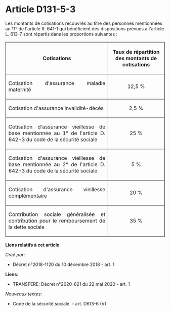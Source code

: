 # Article D131-5-3

Les montants de cotisations recouvrés au titre des personnes mentionnées au 11° de l'article R. 641-1 qui bénéficient des
dispositions prévues à l'article L. 613-7 sont répartis dans les proportions suivantes :

<table border="1">
  <tbody>
    <tr>
      <th>

Cotisations</th>
      <th>

Taux de répartition des montants de cotisations</th>
    </tr>
    <tr>
      <td align="justify">

Cotisation d'assurance maladie maternité</td>
      <td align="center">

12,5 %</td>
    </tr>
    <tr>
      <td align="justify">

Cotisation d'assurance invalidité-décès</td>
      <td align="center">

2,5 %</td>
    </tr>
    <tr>
      <td align="justify">

Cotisation d'assurance vieillesse de base mentionnée au 1° de l'article D. 642-3 du code de la sécurité sociale </td>
      <td align="center">

25 %</td>
    </tr>
    <tr>
      <td align="justify">

Cotisation d'assurance vieillesse de base mentionnée au 2° de l'article D. 642-3 du code de la sécurité sociale </td>
      <td align="center">

5 %</td>
    </tr>
    <tr>
      <td align="justify">

Cotisation d'assurance vieillesse complémentaire</td>
      <td align="center">

20 %</td>
    </tr>
    <tr>
      <td align="justify">

Contribution sociale généralisée et contribution pour le remboursement de la dette sociale</td>
      <td align="center">

35 %</td>
    </tr>
  </tbody>
</table>

**Liens relatifs à cet article**

_Créé par_:

  - Décret n°2018-1120 du 10 décembre 2018 - art. 1

**Liens**:

  - TRANSFERE: Décret n°2020-621 du 22 mai 2020 - art. 1

_Nouveaux textes_:

  - Code de la sécurité sociale. - art. D613-6 (V)
